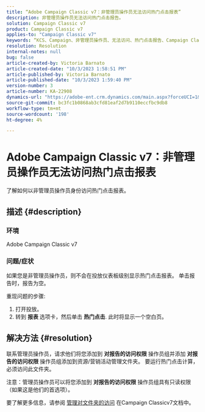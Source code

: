 ```yaml
---
title: “Adobe Campaign Classic v7：非管理员操作员无法访问热门点击报表”
description: 非管理员操作员无法访问热门点击报告。
solution: Campaign Classic v7
product: Campaign Classic v7
applies-to: "Campaign Classic v7"
keywords: “KCS、Campaign、非管理员操作员、无法访问、热门点击报告、Campaign Classicv7”
resolution: Resolution
internal-notes: null
bug: false
article-created-by: Victoria Barnato
article-created-date: "10/3/2023 1:58:51 PM"
article-published-by: Victoria Barnato
article-published-date: "10/3/2023 1:59:40 PM"
version-number: 3
article-number: KA-22908
dynamics-url: "https://adobe-ent.crm.dynamics.com/main.aspx?forceUCI=1&pagetype=entityrecord&etn=knowledgearticle&id=44fb80f7-f461-ee11-be6e-6045bd0067ea"
source-git-commit: bc3fc1b0868ab3cfd81eaf2d7b9110eccfbc9db8
workflow-type: tm+mt
source-wordcount: '198'
ht-degree: 4%

---
```


# Adobe Campaign Classic v7：非管理员操作员无法访问热门点击报表


了解如何以非管理员操作员身份访问热门点击报表。

## 描述 {#description}


### 环境

Adobe Campaign Classic v7

### 问题/症状

如果您是非管理员操作员，则不会在投放仪表板级别显示热门点击报表。 单击报告时，报告为空。 

重现问题的步骤:

1. 打开投放。
2. 转到 <b>报表 </b>选项卡，然后单击 <b>热门点击</b>. 此时将显示一个空白页。



## 解决方法 {#resolution}


联系管理员操作员，请求他们将您添加到 <b>对报告的访问权限</b> 操作员组并添加 <b>对报告的访问权限</b> 操作员组添加到资源/营销活动管理文件夹。 要运行热门点击计算，必须访问此文件夹。

注意：管理员操作员可以将您添加到 <b>对报告的访问权限</b> 操作员组具有只读权限（如果这是他们的首选项）。

要了解更多信息，请参阅 [管理对文件夹的访问](https://experienceleague.adobe.com/docs/campaign-classic/using/getting-started/permissions/access-management-folders.html) 在Campaign Classicv7文档中。
